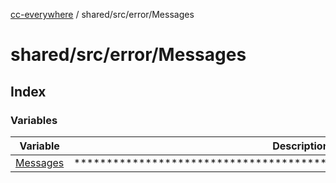 [cc-everywhere](../../../../index.md) / shared/src/error/Messages

# shared/src/error/Messages

## Index

### Variables

| Variable | Description |
| ------ | ------ |
| [Messages](variables/Messages.md) | ********************************************************************** |
